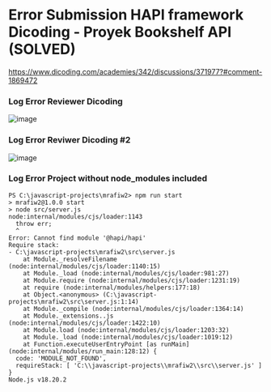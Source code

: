 # Error Submission HAPI framework Dicoding - Proyek Bookshelf API (SOLVED) 
https://www.dicoding.com/academies/342/discussions/371977?#comment-1869472

### Log Error Reviewer Dicoding
![image](https://github.com/MrafW/bookshelf-API/assets/152492986/52d06b54-9939-4608-8acc-221c6901a36c)

### Log Error Reviwer Dicoding #2
![image](https://github.com/MrafW/bookshelf-API/assets/152492986/35d4b88c-f331-477f-bba1-57a70685aa14)

### Log Error Project without node_modules included 
```
PS C:\javascript-projects\mrafiw2> npm run start
> mrafiw2@1.0.0 start
> node src/server.js
node:internal/modules/cjs/loader:1143
  throw err;
  ^
Error: Cannot find module '@hapi/hapi'
Require stack:
- C:\javascript-projects\mrafiw2\src\server.js
    at Module._resolveFilename (node:internal/modules/cjs/loader:1140:15)
    at Module._load (node:internal/modules/cjs/loader:981:27)
    at Module.require (node:internal/modules/cjs/loader:1231:19)
    at require (node:internal/modules/helpers:177:18)
    at Object.<anonymous> (C:\javascript-projects\mrafiw2\src\server.js:1:14)
    at Module._compile (node:internal/modules/cjs/loader:1364:14)
    at Module._extensions..js (node:internal/modules/cjs/loader:1422:10)
    at Module.load (node:internal/modules/cjs/loader:1203:32)
    at Module._load (node:internal/modules/cjs/loader:1019:12)
    at Function.executeUserEntryPoint [as runMain] (node:internal/modules/run_main:128:12) {
  code: 'MODULE_NOT_FOUND',
  requireStack: [ 'C:\\javascript-projects\\mrafiw2\\src\\server.js' ]
}
Node.js v18.20.2
```
